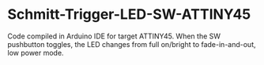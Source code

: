 Schmitt-Trigger-LED-SW-ATTINY45
===============================

Code compiled in Arduino IDE for target ATTINY45. When the SW pushbutton toggles, the LED changes from full on/bright to fade-in-and-out, low power mode.